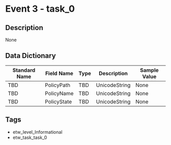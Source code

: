 # Event 3 - task_0

## Description
None

## Data Dictionary
|Standard Name|Field Name|Type|Description|Sample Value|
|---|---|---|---|---|
|TBD|PolicyPath|TBD|UnicodeString|None|None|
|TBD|PolicyName|TBD|UnicodeString|None|None|
|TBD|PolicyState|TBD|UnicodeString|None|None|

## Tags
* etw_level_Informational
* etw_task_task_0